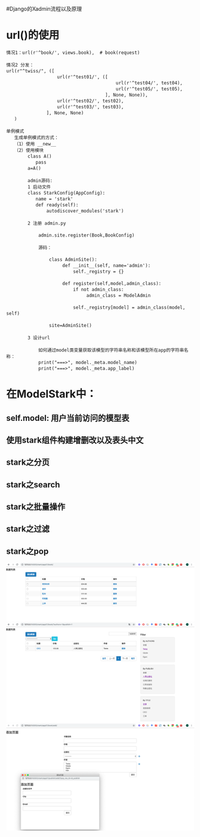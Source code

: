 #Django的Xadmin流程以及原理
# url()的使用

    情况1：url(r'^book/', views.book),  # book(request)

    情况2 分发：
    url(r"^twiss/", ([
                       url(r'^test01/', ([
                                             url(r'^test04/', test04),
                                             url(r'^test05/', test05),
                                         ], None, None)),
                       url(r'^test02/', test02),
                       url(r'^test03/', test03),
                   ], None, None)
       )

    单例模式
       生成单例模式的方式：
       （1）使用 __new__
       （2）使用模块
            class A()
               pass
            a=A()

            admin源码:
            1 启动文件
            class StarkConfig(AppConfig):
               name = 'stark'
               def ready(self):
                   autodiscover_modules('stark')

            2 注册 admin.py

                admin.site.register(Book,BookConfig)

                源码：

                    class AdminSite():
                         def __init__(self, name='admin'):
                             self._registry = {}

                         def register(self,model,admin_class):
                             if not admin_class:
                                  admin_class = ModelAdmin

                             self._registry[model] = admin_class(model, self)

                    site=AdminSite()

            3 设计url

                如何通过model类变量获取该模型的字符串名称和该模型所在app的字符串名称：
                print("===>", model._meta.model_name)
                print("===>", model._meta.app_label)

# 在ModelStark中：
## self.model: 用户当前访问的模型表
## 使用stark组件构建增删改以及表头中文
## stark之分页
## stark之search
## stark之批量操作
## stark之过滤
## stark之pop

![Image](https://github.com/HQCfly/XadminDemo/blob/master/img-folder/starkedit.png)
![Image](https://github.com/HQCfly/XadminDemo/blob/master/img-folder/filter.png)
![Image](https://github.com/HQCfly/XadminDemo/blob/master/img-folder/pop.png)